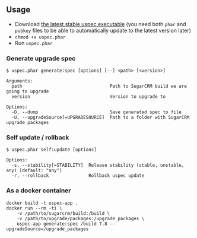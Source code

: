 ## Usage

- Download [the latest stable uspec executable](https://github.com/mikekamornikov/UpgradeSpec/releases) (you need both `phar` and `pubkey` files to be able to automatically update to the latest version later)
- `chmod +x uspec.phar`
- Run `uspec.phar`

### Generate upgrade spec
```text
$ uspec.phar generate:spec [options] [--] <path> [<version>]

Arguments:
  path                                 Path to SugarCRM build we are going to upgrade
  version                              Version to upgrade to

Options:
  -D, --dump                           Save generated spec to file
  -U, --upgradeSource[=UPGRADESOURCE]  Path to a folder with SugarCRM upgrade packages
```

### Self update / rollback
```text
$ uspec.phar self:update [options]

Options:
  -s, --stability[=STABILITY]  Release stability (stable, unstable, any) [default: "any"]
  -r, --rollback               Rollback uspec update
```

### As a docker container
```text
docker build -t uspec-app .
docker run --rm -ti \
    -v /path/to/sugarcrm/build:/build \
    -v /path/to/upgrade/packages:/upgrade_packages \
    uspec-app generate:spec /build 7.8 --upgradeSource=/upgrade_packages
```
